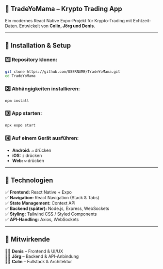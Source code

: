 ## 🚀 TradeYoMama – Krypto Trading App

Ein modernes React Native Expo-Projekt für Krypto-Trading mit Echtzeit-Daten. Entwickelt von **Colin, Jörg und Denis**.

---

## 🔧 Installation & Setup

### 1️⃣ Repository klonen:

```bash
git clone https://github.com/USERNAME/TradeYoMama.git
cd TradeYoMama
```

### 2️⃣ Abhängigkeiten installieren:

```bash
npm install
```

### 3️⃣ App starten:

```bash
npx expo start
```

### 4️⃣ Auf einem Gerät ausführen:

- **Android:** `a` drücken
- **iOS:** `i` drücken
- **Web:** `w` drücken

---

## 🔗 Technologien

✅ **Frontend:** React Native + Expo  
✅ **Navigation:** React Navigation (Stack & Tabs)  
✅ **State Management:** Context API  
✅ **Backend (später):** Node.js, Express, WebSockets  
✅ **Styling:** Tailwind CSS / Styled Components  
✅ **API-Handling:** Axios, WebSockets

---

## 🤝 Mitwirkende

👨‍💻 **Denis** – Frontend & UI/UX  
👨‍💻 **Jörg** – Backend & API-Anbindung  
👨‍💻 **Colin** – Fullstack & Architektur
